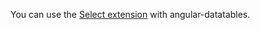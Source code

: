 You can use the [Select extension](https://datatables.net/extensions/select/) with angular-datatables.
